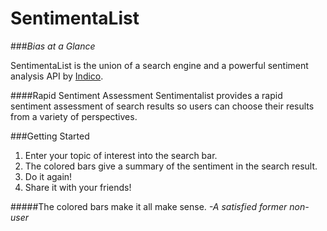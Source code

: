 # SentimentaList
###*Bias at a Glance*

SentimentaList is the union of a search engine and a powerful sentiment analysis API by [Indico](https://indico.io/).

####Rapid Sentiment Assessment
Sentimentalist provides a rapid sentiment assessment of search results so users can choose their results from a variety of perspectives.

###Getting Started
1. Enter your topic of interest into the search bar.
2. The colored bars give a summary of the sentiment in the search result.
3. Do it again!
4. Share it with your friends!

#####The colored bars make it all make sense.
*-A satisfied former non-user*
